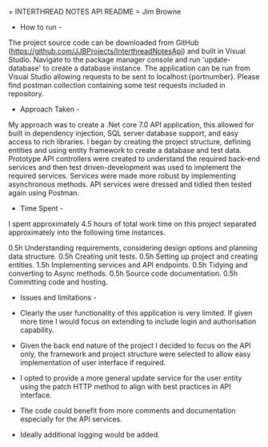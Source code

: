 = INTERTHREAD NOTES API README =
Jim Browne

- How to run - 

The project source code can be downloaded from GitHub (https://github.com/JJBProjects/InterthreadNotesApi) and built in Visual Studio.
Navigate to the package manager console and run 'update-database' to create a database instance.
The application can be run from Visual Studio allowing requests to be sent to localhost:{portnumber}. 
Please find postman collection containing some test requests included in repository.

- Approach Taken -

My approach was to create a .Net core 7.0 API application, this allowed for built in dependency injection, SQL server database support, and easy access to rich libraries. 
I began by creating the project structure, defining entities and using entity framework to create a database and test data.
Prototype API controllers were created to understand the required back-end services and then test driven-development was used to implement the required services.
Services were made more robust by implementing asynchronous methods.
API services were dressed and tidied then tested again using Postman.

- Time Spent -

I spent approximately 4.5 hours of total work time on this project separated approximately into the following time instances.

0.5h Understanding requirements, considering design options and planning data structure.
0.5h Creating unit tests.
0.5h Setting up project and creating entities.
1.5h Implementing services and API endpoints.
0.5h Tidying and converting to Async methods.
0.5h Source code documentation.
0.5h Committing code and hosting.

- Issues and limitations -

- Clearly the user functionality of this application is very limited. If given more time I would focus on extending to include login and authorisation capability.
- Given the back end nature of the project I decided to focus on the API only, the framework and project structure were selected to allow easy implementation of user interface if required.
- I opted to provide a more general update service for the user entity using the patch HTTP method to align with best practices in API interface.
- The code could benefit from more comments and documentation especially for the API services.
- Ideally additional logging would be added.
